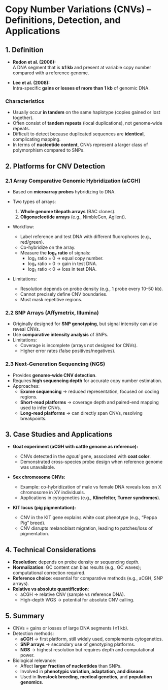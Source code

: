 # Copy Number Variations (CNVs) – Definitions, Detection, and Applications
## 1. Definition

- **Redon et al. (2006):**  
  A DNA segment that is **≥1 kb** and present at variable copy number compared with a reference genome.  

- **Lee et al. (2008):**  
  Intra-specific **gains or losses of more than 1 kb** of genomic DNA.  

### Characteristics
- Usually occur **in tandem** on the same haplotype (copies gained or lost together).  
- Often consist of **tandem repeats** (local duplications), not genome-wide repeats.  
- Difficult to detect because duplicated sequences are **identical**, complicating mapping.  
- In terms of **nucleotide content**, CNVs represent a larger class of polymorphism compared to SNPs.  

## 2. Platforms for CNV Detection

### 2.1 Array Comparative Genomic Hybridization (aCGH)
- Based on **microarray probes** hybridizing to DNA.  
- Two types of arrays:
  1. **Whole genome tilepath arrays** (BAC clones).  
  2. **Oligonucleotide arrays** (e.g., NimbleGen, Agilent).  

- Workflow:  
  - Label reference and test DNA with different fluorophores (e.g., red/green).  
  - Co-hybridize on the array.  
  - Measure the **log₂ ratio** of signals:  
    - log₂ ratio = 0 → equal copy number.  
    - log₂ ratio > 0 → gain in test DNA.  
    - log₂ ratio < 0 → loss in test DNA.  

- Limitations:  
  - Resolution depends on probe density (e.g., 1 probe every 10–50 kb).  
  - Cannot precisely define CNV boundaries.  
  - Must mask repetitive regions.  

### 2.2 SNP Arrays (Affymetrix, Illumina)
- Originally designed for **SNP genotyping**, but signal intensity can also reveal CNVs.  
- Use **comparative intensity analysis** of SNPs.  
- Limitations:  
  - Coverage is incomplete (arrays not designed for CNVs).  
  - Higher error rates (false positives/negatives).  

### 2.3 Next-Generation Sequencing (NGS)
- Provides **genome-wide CNV detection**.  
- Requires **high sequencing depth** for accurate copy number estimation.  
- Approaches:
  - **Exome sequencing** → reduced representation, focused on coding regions.  
  - **Short-read platforms** → coverage depth and paired-end mapping used to infer CNVs.  
  - **Long-read platforms** → can directly span CNVs, resolving breakpoints.  

## 3. Case Studies and Applications

- **Goat experiment (aCGH with cattle genome as reference):**  
  - CNVs detected in the *agouti* gene, associated with **coat color**.  
  - Demonstrated cross-species probe design when reference genome was unavailable.  

- **Sex chromosome CNVs:**  
  - Example: co-hybridization of male vs female DNA reveals loss on X chromosome in XY individuals.  
  - Applications in cytogenetics (e.g., **Klinefelter, Turner syndromes**).  

- **KIT locus (pig pigmentation):**  
  - CNV in the KIT gene explains white coat phenotype (e.g., “Peppa Pig” breed).  
  - CNV disrupts melanoblast migration, leading to patches/loss of pigmentation.  


## 4. Technical Considerations

- **Resolution**: depends on probe density or sequencing depth.  
- **Normalization**: GC content can bias results (e.g., GC waves); computational correction required.  
- **Reference choice**: essential for comparative methods (e.g., aCGH, SNP arrays).  
- **Relative vs absolute quantification**:  
  - aCGH → relative CNV (sample vs reference DNA).  
  - High-depth WGS → potential for absolute CNV calling.  

## 5. Summary

- CNVs = gains or losses of large DNA segments (≥1 kb).  
- Detection methods:  
  - **aCGH** → first platform, still widely used, complements cytogenetics.  
  - **SNP arrays** → secondary use of genotyping platforms.  
  - **NGS** → highest resolution but requires depth and computational power.  
- Biological relevance:  
  - Affect **larger fraction of nucleotides** than SNPs.  
  - Involved in **phenotypic variation, adaptation, and disease**.  
  - Used in **livestock breeding**, **medical genetics**, and **population genomics**.  
